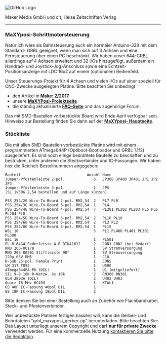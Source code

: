 ![GitHub Logo](http://www.heise.de/make/icons/make_logo.png)

Maker Media GmbH und c't, Heise Zeitschriften Verlag

***

### MaXYposi-Schrittmotorsteuerung 

Natürlich wäre als Bahnsteuerung auch ein normaler Arduino-328 mit dem Standard-
GRBL geeignet, wenn man sich auf 3 Achsen und eine Fernsteuerung über einen PC 
beschränkt. Wir haben unser 644-GRBL allerdings auf 4 Achsen erweitert und 32 
I/Os hinzugefügt, außerdem ein Handrad- und Joystick-Jog-Anschluss sowie eine 
Echtzeit-Positionsanzeige mit LDC 16x2 auf einem (optionalen) Bedienfeld. 

Unser Steuerungs-Projekt für 4 Achsen und vielen I/Os auf einer speziell für 
CNC-Zwecke ausgelegten Platine. Bitte beachten Sie unbedingt 

- den Artikel in **[Make: 2/2017](https://shop.heise.de/katalog/make-2-2017)**
- unsere **[MaXYPosi-Projektseite](http://www.make-magazin.de/maxyposi)**
- die ständig aktualisierte **[FAQ-Seite](https://heise.de/-3676050)** und das zugehörige Forum.

Das mit SMD-Bauteilen vorbestückte Board wird Ende April verfügbar sein. 
Hinweise zur Bestellung finden Sie dann auf der **[MaXYposi-
Hauptseite](http://www.make-magazin.de/maxyposi)**.

### Stückliste

Die mit allen SMD-Bauteilen vorbestückte Platine wird mit einem programmierten 
ATmega644P (Optiboot-Bootloader und GRBL 1.1f2) ausgeliefert. Es sind noch 
einige bedrahtete Bauteile zu beschaffen und zu bestücken, unter anderem die 
Steckverbinder und IC-Fassungen. Wir haben hier die Reichelt-Bestellnummern 
angegeben:

    Bauteil                              Anzahl Name
    Jumper-Pfostenleiste 2-pol.             6   JP300 JP400 JP401 JP1 JP2 JP3
    Jumper-Pfostenleiste 3-pol.             1   JP5 
    (SL 1x50G 2,54 bestellen und auf Länge kürzen)       
    
    PSS 254/2G Wire-To-Board 2-pol. RM2,54  2   PL7 PL9             
    PSS 254/3G Wire-To-Board 3-pol. RM2,54  1   PL4                 
    PSS 254/4G Wire-To-Board 4-pol. RM2,54  7   PL201 PL202 PL203 PL5 PL6 PL204 PL8
    PSS 254/5G Wire-To-Board 5-pol. RM2,54  2   PL16 PL10           
    PSS 254/6G Wire-To-Board 6-pol. RM2,54  2   PL3 PL2             
    PSS 254/8G Wire-To-Board 8-pol. RM2,54  1   PL15                
    WSL 10                                  5   PL1 PL400 PL401 PL301 PL300
    WSL 16                                  1   PL501               
    FL-B 64G4 Federleiste A-B DIN41612      2   CON1 CON2 (bei Bedarf)
    RND 205-00179                           1   SV Stromversorgung    
    RND 205-00201 Stiftleiste 90°           1   SV Stromversorgung    
    220µ 63V RM5                            1   C18                 
    D-Sub 25-pol. Female Print              1   CON5               
    LM 317 TO92                             1   U500                
    ATmega644PA-PU (DIL)                    1   U1 (mitgeliefert)                 
    SIL 9-8 10K R-Netzw. 8x 10k             2   RN300 RN301         
    ULN 2803A (DIL)                         2   U402 U403           
    Quarz 16 MHz HC49U                      1   XTAL1               
    GS 40P IC-Fassung 40pol DIL             1
    GS 18P IC-Fassung 18pol DIL             2

Bitte denken Sie bei einer Bestellung auch an Zubehör wie Flachbandkabel, Steck-
und Pfostenverbinder.

Wer unbestückte Platinen fertigen (lassen) will, kann die Gerber- und 
Bohrdateien "grbl_maxyposi_gerber.zip" herunterladen. Bitte beachten Sie: Das 
Layout unterliegt unserem Copyright und darf **nur für private Zwecke** verwendet 
werden. Für eine kommerzielle Nutzung [kontaktieren Sie bitte die 
Redaktion](https://www.heise.de/make/kontakt/).
